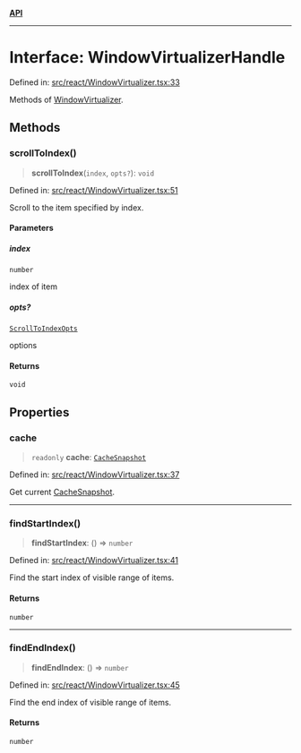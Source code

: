 [**API**](../../API.md)

***

# Interface: WindowVirtualizerHandle

Defined in: [src/react/WindowVirtualizer.tsx:33](https://github.com/inokawa/virtua/blob/c57dcc6eb20a033518f26125d7ede7064cf208b7/src/react/WindowVirtualizer.tsx#L33)

Methods of [WindowVirtualizer](../variables/WindowVirtualizer.md).

## Methods

### scrollToIndex()

> **scrollToIndex**(`index`, `opts?`): `void`

Defined in: [src/react/WindowVirtualizer.tsx:51](https://github.com/inokawa/virtua/blob/c57dcc6eb20a033518f26125d7ede7064cf208b7/src/react/WindowVirtualizer.tsx#L51)

Scroll to the item specified by index.

#### Parameters

##### index

`number`

index of item

##### opts?

[`ScrollToIndexOpts`](ScrollToIndexOpts.md)

options

#### Returns

`void`

## Properties

### cache

> `readonly` **cache**: [`CacheSnapshot`](CacheSnapshot.md)

Defined in: [src/react/WindowVirtualizer.tsx:37](https://github.com/inokawa/virtua/blob/c57dcc6eb20a033518f26125d7ede7064cf208b7/src/react/WindowVirtualizer.tsx#L37)

Get current [CacheSnapshot](CacheSnapshot.md).

***

### findStartIndex()

> **findStartIndex**: () => `number`

Defined in: [src/react/WindowVirtualizer.tsx:41](https://github.com/inokawa/virtua/blob/c57dcc6eb20a033518f26125d7ede7064cf208b7/src/react/WindowVirtualizer.tsx#L41)

Find the start index of visible range of items.

#### Returns

`number`

***

### findEndIndex()

> **findEndIndex**: () => `number`

Defined in: [src/react/WindowVirtualizer.tsx:45](https://github.com/inokawa/virtua/blob/c57dcc6eb20a033518f26125d7ede7064cf208b7/src/react/WindowVirtualizer.tsx#L45)

Find the end index of visible range of items.

#### Returns

`number`

